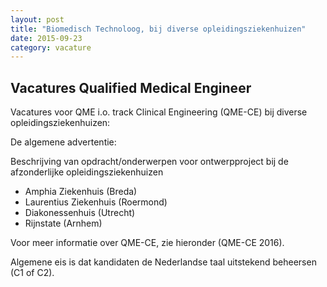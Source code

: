 ```yaml
---
layout: post
title: "Biomedisch Technoloog, bij diverse opleidingsziekenhuizen"
date: 2015-09-23
category: vacature
---
```


## Vacatures Qualified Medical Engineer

Vacatures voor QME i.o. track Clinical Engineering (QME-CE) bij diverse opleidingsziekenhuizen:

De algemene advertentie:

Beschrijving van opdracht/onderwerpen voor ontwerpproject bij de afzonderlijke opleidingsziekenhuizen

* Amphia Ziekenhuis (Breda)
* Laurentius Ziekenhuis (Roermond)
* Diakonessenhuis (Utrecht)
* Rijnstate (Arnhem)

Voor meer informatie over QME-CE, zie hieronder (QME-CE 2016).

Algemene eis is dat kandidaten de Nederlandse taal uitstekend beheersen (C1 of C2).
